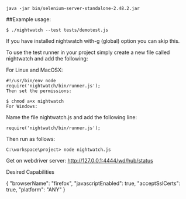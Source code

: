 ```
java -jar bin/selenium-server-standalone-2.48.2.jar 
```

##Example usage:

```
$ ./nightwatch --test tests/demotest.js
```
If you have installed nightwatch with-g (global) option you can skip this.

To use the test runner in your project simply create a new file called nightwatch and add the following:

For Linux and MacOSX:

```
#!/usr/bin/env node
require('nightwatch/bin/runner.js');
Then set the permissions:
```

```
$ chmod a+x nightwatch
For Windows:
```

Name the file nightwatch.js and add the following line:

```
require('nightwatch/bin/runner.js');
```
Then run as follows:

```
C:\workspace\project> node nightwatch.js
```

Get on webdriver server: http://127.0.0.1:4444/wd/hub/status

Desired Capabilities

{
  "browserName": "firefox",
  "javascriptEnabled": true,
  "acceptSslCerts": true,
  "platform": "ANY"
}